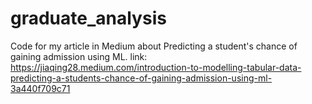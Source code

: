 # graduate_analysis

Code for my article in Medium about Predicting a student's chance of gaining admission using ML. link: https://jiaqing28.medium.com/introduction-to-modelling-tabular-data-predicting-a-students-chance-of-gaining-admission-using-ml-3a440f709c71

